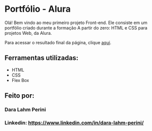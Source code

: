 # Portfólio - Alura
Olá! Bem vindo ao meu primeiro projeto Front-end. Ele consiste em um portfólio criado durante a formação A partir do zero: HTML e CSS para projetos Web, da Alura.

Para acessar o resultado final da página, clique [aqui](https://portfolio-alura-ecru-two.vercel.app/).

## Ferramentas utilizadas:

* HTML
* CSS
* Flex Box

## Feito por:

### Dara Lahm Perini

### Linkedin: https://www.linkedin.com/in/dara-lahm-perini/
